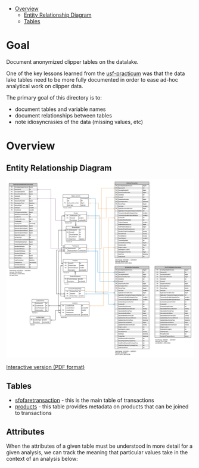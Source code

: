 <!-- MarkdownTOC bracket="round" autolink="true"  -->

- [Overview](#overview)
    - [Entity Relationship Diagram](#entity-relationship-diagram)
    - [Tables](#tables)

<!-- /MarkdownTOC -->


# Goal

Document anonymized clipper tables on the datalake. 

One of the key lessons learned from the [usf-practicum](https://github.com/BayAreaMetro/usf-practicum) was that the data lake tables need to be more fully documented in order to ease ad-hoc analytical work on clipper data. 

The primary goal of this directory is to:
* document tables and variable names  
* document relationships between tables  
* note idiosyncrasies of the data (missing values, etc)  

# Overview

## Entity Relationship Diagram

![](clipper_data_store_erd.png)

[Interactive version (PDF format)](https://github.com/BayAreaMetro/DataServices/raw/master/Project-Documentation/clipper/clipper_data_store_erd.pdf)

## Tables

- [sfofaretransaction](sfofaretransaction.md) - this is the main table of transactions
- [products](products.md) - this table provides metadata on products that can be joined to transactions  


## Attributes

When the attributes of a given table must be understood in more detail for a given analysis, we can track the meaning that particular values take in the context of an analysis below:


